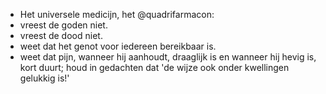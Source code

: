 - Het universele medicijn, het @quadrifarmacon:
- vreest de goden niet.
- vreest de dood niet.
- weet dat het genot voor iedereen bereikbaar is.
- weet dat pijn, wanneer hij aanhoudt, draaglijk is en wanneer hij hevig is, kort duurt; houd in gedachten dat 'de wijze ook onder kwellingen gelukkig is!'